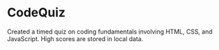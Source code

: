 # CodeQuiz

Created a timed quiz on coding fundamentals involving HTML, CSS, and JavaScript. 
High scores are stored in local data.